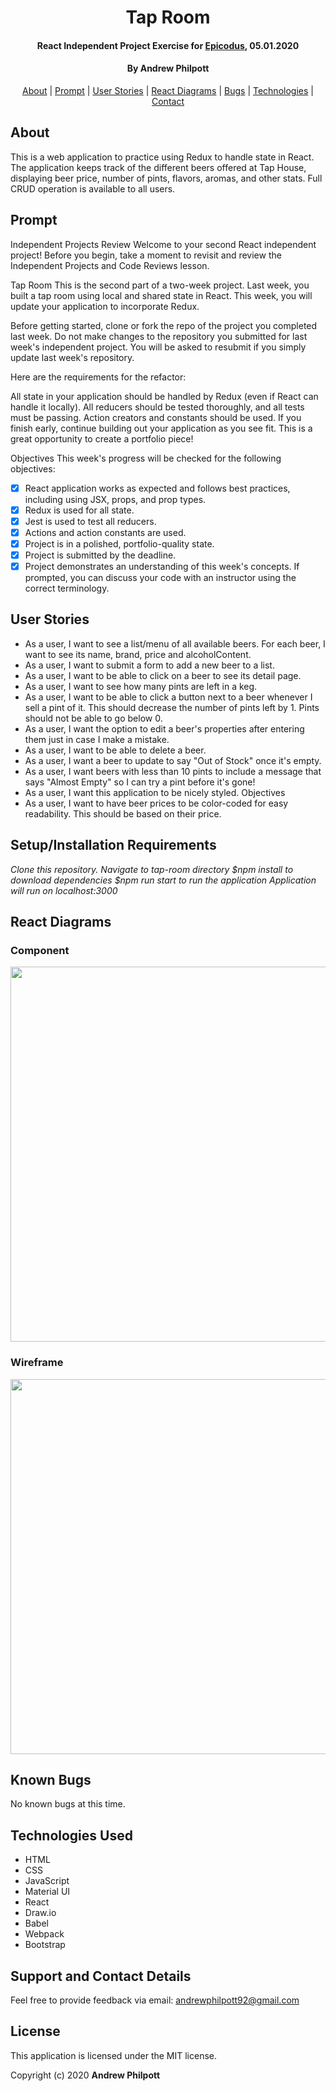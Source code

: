 <div align=center>

# Tap Room

#### React Independent Project Exercise for [Epicodus](https://www.epicodus.com/), 05.01.2020

#### By **Andrew Philpott**

[About](#About) | [Prompt](#Prompt) | [User Stories](#User-Stories) | [React Diagrams](#React-Diagrams) | [Bugs](#Known-Bugs) | [Technologies](#Technologies-Used) | [Contact](#Support-and-Contact-Details)

</div>

## About

This is a web application to practice using Redux to handle state in React. The application keeps track of the different beers offered at Tap House, displaying beer price, number of pints, flavors, aromas, and other stats. Full CRUD operation is available to all users.

## Prompt

Independent Projects Review
Welcome to your second React independent project! Before you begin, take a moment to revisit and review the Independent Projects and Code Reviews lesson.

Tap Room
This is the second part of a two-week project. Last week, you built a tap room using local and shared state in React. This week, you will update your application to incorporate Redux.

Before getting started, clone or fork the repo of the project you completed last week. Do not make changes to the repository you submitted for last week's independent project. You will be asked to resubmit if you simply update last week's repository.

Here are the requirements for the refactor:

All state in your application should be handled by Redux (even if React can handle it locally).
All reducers should be tested thoroughly, and all tests must be passing.
Action creators and constants should be used.
If you finish early, continue building out your application as you see fit. This is a great opportunity to create a portfolio piece!

Objectives
This week's progress will be checked for the following objectives:

- [x] React application works as expected and follows best practices, including using JSX, props, and prop types.
- [x] Redux is used for all state.
- [x] Jest is used to test all reducers.
- [x] Actions and action constants are used.
- [x] Project is in a polished, portfolio-quality state.
- [x] Project is submitted by the deadline.
- [x] Project demonstrates an understanding of this week's concepts. If prompted, you can discuss your code with an instructor using the correct terminology.

## User Stories

- As a user, I want to see a list/menu of all available beers. For each beer, I want to see its name, brand, price and alcoholContent.
- As a user, I want to submit a form to add a new beer to a list.
- As a user, I want to be able to click on a beer to see its detail page.
- As a user, I want to see how many pints are left in a keg.
- As a user, I want to be able to click a button next to a beer whenever I sell a pint of it. This should decrease the number of pints left by 1. Pints should not be able to go below 0.
- As a user, I want the option to edit a beer's properties after entering them just in case I make a mistake.
- As a user, I want to be able to delete a beer.
- As a user, I want a beer to update to say "Out of Stock" once it's empty.
- As a user, I want beers with less than 10 pints to include a message that says "Almost Empty" so I can try a pint before it's gone!
- As a user, I want this application to be nicely styled.
  Objectives
- As a user, I want to have beer prices to be color-coded for easy readability. This should be based on their price.

## Setup/Installation Requirements

_Clone this repository._
_Navigate to tap-room directory_
_\$npm install to download dependencies_
_\$npm run start to run the application_
_Application will run on localhost:3000_

## React Diagrams

### Component

<img style="width:600px" src="./public/TapRoomRedux.png">

### Wireframe

<img style="width:600px" src="./public/TapRoomReduxWireFrame.png">

## Known Bugs

No known bugs at this time.

## Technologies Used

- HTML
- CSS
- JavaScript
- Material UI
- React
- Draw.io
- Babel
- Webpack
- Bootstrap

## Support and Contact Details

Feel free to provide feedback via email: andrewphilpott92@gmail.com

## License

This application is licensed under the MIT license.

Copyright (c) 2020 **Andrew Philpott**
